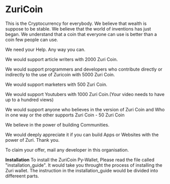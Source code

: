 # ZuriCoin
This is the Cryptocurrency for everybody. We believe that wealth is suppose to be stable. We believe that the world of inventions has just began. We understand that a coin that everyone can use is better than a coin few people can use.

We need your Help. Any way you can.

We would support article writers with 2000 Zuri Coin.

We would support programmers and developers who contribute directly or indirectly to the use of Zuricoin with 5000 Zuri Coin.

We would support marketers with 500 Zuri Coin.

We would support Youtubers with 1000 Zuri Coin.(Your video needs to have up to a hundred views)

We would support anyone who believes in the version of Zuri Coin and Who in one way or the other supports Zuri Coin -  50 Zuri Coin

We believe in the power of building Communities.


We would deeply appreciate it if you can build Apps or Websites with the power of Zuri.
Thank you.

To claim your offer, mail any developer in this organisation.



**Installation**
To install the ZuriCoin Py-Wallet, Please read the file called "installation_guide". It would take you throught the process of installing the Zuri wallet. The instruction in the installation_guide would be divided into differeent parts.
